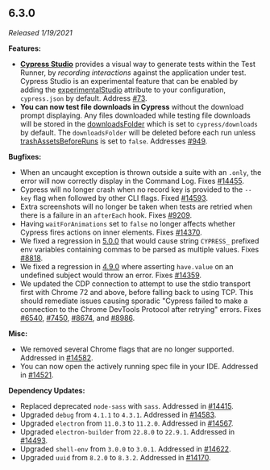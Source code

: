 ## 6.3.0

_Released 1/19/2021_

**Features:**

- [**Cypress Studio**](/guides/references/cypress-studio) provides a visual way
  to generate tests within the Test Runner, by _recording interactions_ against
  the application under test. Cypress Studio is an experimental feature that can
  be enabled by adding the [experimentalStudio](/guides/references/experiments)
  attribute to your configuration, `cypress.json` by default. Address
  [#73](https://github.com/cypress-io/cypress/issues/73).
- **You can now test file downloads in Cypress** without the download prompt
  displaying. Any files downloaded while testing file downloads will be stored
  in the [downloadsFolder](/guides/references/configuration#Downloads) which is
  set to `cypress/downloads` by default. The `downloadsFolder` will be deleted
  before each run unless
  [trashAssetsBeforeRuns](/guides/references/configuration#Downloads) is set to
  `false`. Addresses [#949](https://github.com/cypress-io/cypress/issues/949).

**Bugfixes:**

- When an uncaught exception is thrown outside a suite with an `.only`, the
  error will now correctly display in the Command Log. Fixes
  [#14455](https://github.com/cypress-io/cypress/issues/14455).
- Cypress will no longer crash when no record key is provided to the `--key`
  flag when followed by other CLI flags. Fixed
  [#14593](https://github.com/cypress-io/cypress/issues/14593).
- Extra screenshots will no longer be taken when tests are retried when there is
  a failure in an `afterEach` hook. Fixes
  [#9209](https://github.com/cypress-io/cypress/issues/9209).
- Having `waitForAnimations` set to `false` no longer affects whether Cypress
  fires actions on inner elements. Fixes
  [#14370](https://github.com/cypress-io/cypress/issues/14370).
- We fixed a regression in [5.0.0](#5-0-0) that would cause string `CYPRESS_`
  prefixed env variables containing commas to be parsed as multiple values.
  Fixes [#8818](https://github.com/cypress-io/cypress/issues/8818).
- We fixed a regression in [4.9.0](#4-9-0) where asserting `have.value` on an
  undefined subject would throw an error. Fixes
  [#14359](https://github.com/cypress-io/cypress/issues/14359).
- We updated the CDP connection to attempt to use the stdio transport first with
  Chrome 72 and above, before falling back to using TCP. This should remediate
  issues causing sporadic "Cypress failed to make a connection to the Chrome
  DevTools Protocol after retrying" errors. Fixes
  [#6540](https://github.com/cypress-io/cypress/issues/6540),
  [#7450](https://github.com/cypress-io/cypress/issues/7450),
  [#8674](https://github.com/cypress-io/cypress/issues/8674), and
  [#8986](https://github.com/cypress-io/cypress/issues/8986).

**Misc:**

- We removed several Chrome flags that are no longer supported. Addressed in
  [#14582](https://github.com/cypress-io/cypress/issues/14582).
- You can now open the actively running spec file in your IDE. Addressed in
  [#14521](https://github.com/cypress-io/cypress/issues/14521).

**Dependency Updates:**

- Replaced deprecated `node-sass` with `sass`. Addressed in
  [#14415](https://github.com/cypress-io/cypress/pull/14415).
- Upgraded `debug` from `4.1.1` to `4.3.1`. Addressed in
  [#14583](https://github.com/cypress-io/cypress/issues/14583).
- Upgraded `electron` from `11.0.3` to `11.2.0`. Addressed in
  [#14567](https://github.com/cypress-io/cypress/issues/14567).
- Upgraded `electron-builder` from `22.8.0` to `22.9.1`. Addressed in
  [#14493](https://github.com/cypress-io/cypress/issues/14493).
- Upgraded `shell-env` from `3.0.0` to `3.0.1`. Addressed in
  [#14622](https://github.com/cypress-io/cypress/issues/14622).
- Upgraded `uuid` from `8.2.0` to `8.3.2`. Addressed in
  [#14170](https://github.com/cypress-io/cypress/issues/14170).
